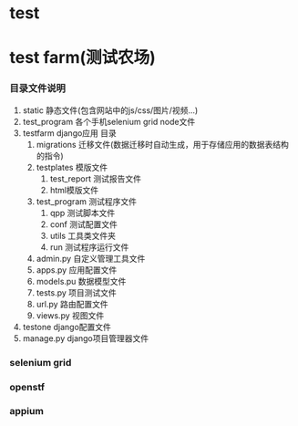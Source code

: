 # test
# test farm(测试农场)
### 目录文件说明
1. static 静态文件(包含网站中的js/css/图片/视频...)
1. test_program 各个手机selenium grid node文件
1. testfarm django应用 目录
    1. migrations 迁移文件(数据迁移时自动生成，用于存储应用的数据表结构的指令)
    1. testplates 模版文件
        1. test_report 测试报告文件
        2. html模版文件
    1. test_program 测试程序文件
        1. qpp 测试脚本文件
        2. conf 测试配置文件
        3. utils 工具类文件夹
        4. run 测试程序运行文件
    1. admin.py 自定义管理工具文件
    1. apps.py 应用配置文件
    1. models.pu 数据模型文件
    1. tests.py 项目测试文件
    1. url.py 路由配置文件
    1. views.py 视图文件
1. testone django配置文件
1. manage.py django项目管理器文件
### selenium grid
### openstf
### appium

